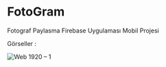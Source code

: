 # FotoGram
 Fotograf Paylasma Firebase Uygulaması Mobil Projesi
 
 Görseller : 


![Web 1920 – 1](https://user-images.githubusercontent.com/84200491/165097979-123c7dad-36b7-4dc1-ad2b-7cac3a29824e.png)
